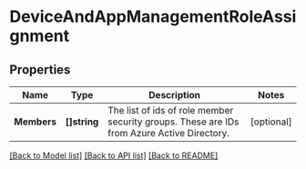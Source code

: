 # DeviceAndAppManagementRoleAssignment

## Properties

Name | Type | Description | Notes
------------ | ------------- | ------------- | -------------
**Members** | **[]string** | The list of ids of role member security groups. These are IDs from Azure Active Directory. | [optional] 

[[Back to Model list]](../README.md#documentation-for-models) [[Back to API list]](../README.md#documentation-for-api-endpoints) [[Back to README]](../README.md)


